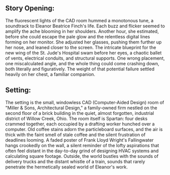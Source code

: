 ## Story Opening:

The fluorescent lights of the CAD room hummed a monotonous tune, a soundtrack to Eleanor Beatrice Finch's life. Each buzz and flicker seemed to amplify the ache blooming in her shoulders. Another hour, she estimated, before she could escape the pale glow and the relentless digital lines forming on her monitor. She adjusted her glasses, pushing them further up her nose, and leaned closer to the screen. The intricate blueprint for the new wing of the St. Jude's Hospital swam before her eyes, a chaotic ballet of vents, electrical conduits, and structural supports. One wrong placement, one miscalculated angle, and the whole thing could come crashing down, both literally and figuratively. The weight of that potential failure settled heavily on her chest, a familiar companion.

## Setting:

The setting is the small, windowless CAD (Computer-Aided Design) room of "Miller & Sons, Architectural Design," a family-owned firm nestled on the second floor of a brick building in the quiet, almost forgotten, industrial district of Willow Creek, Ohio. The room itself is Spartan: four desks crammed together, each occupied by a drafting worker hunched over a computer. Old coffee stains adorn the particleboard surfaces, and the air is thick with the faint smell of stale coffee and the silent frustration of deadlines looming. A faded poster of Frank Lloyd Wright's Fallingwater hangs crookedly on the wall, a silent reminder of the lofty aspirations that often feel distant in the day-to-day grind of designing HVAC systems and calculating square footage. Outside, the world bustles with the sounds of delivery trucks and the distant whistle of a train, sounds that rarely penetrate the hermetically sealed world of Eleanor's work.
